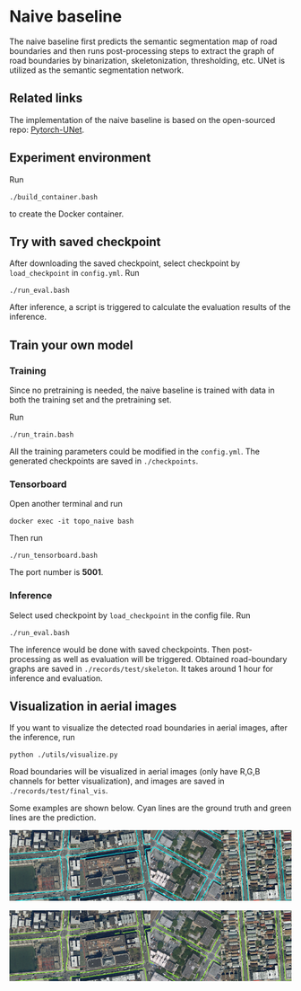 # Naive baseline

The naive baseline first predicts the semantic segmentation map of road boundaries and then runs post-processing steps to extract the graph of road boundaries by binarization, skeletonization, thresholding, etc. UNet is utilized as the semantic segmentation network.

## Related links
The implementation of the naive baseline is based on the open-sourced repo: [Pytorch-UNet](https://github.com/milesial/Pytorch-UNet). 

## Experiment environment
Run 
```
./build_container.bash
``` 
to create the Docker container.

## Try with saved checkpoint
After downloading the saved checkpoint, select checkpoint by ```load_checkpoint``` in ```config.yml```. Run 
```
./run_eval.bash
```
After inference, a script is triggered to calculate the evaluation results of the inference.

## Train your own model
### Training
Since no pretraining is needed, the naive baseline is trained with data in both the training set and the pretraining set.

Run 
```
./run_train.bash
```

All the training parameters could be modified in the ```config.yml```. The generated checkpoints are saved in ```./checkpoints```.

### Tensorboard
Open another terminal and run 
```
docker exec -it topo_naive bash
``` 
Then run 
```
./run_tensorboard.bash
``` 
The port number is **5001**. 

### Inference
Select used checkpoint by ```load_checkpoint``` in the config file. Run 
```
./run_eval.bash
```

The inference would be done with saved checkpoints. Then post-processing as well as evaluation will be triggered. Obtained road-boundary graphs are saved in ```./records/test/skeleton```. It takes around 1 hour for inference and evaluation.

## Visualization in aerial images
If you want to visualize the detected road boundaries in aerial images, after the inference, run 
```
python ./utils/visualize.py
```
Road boundaries will be visualized in aerial images (only have R,G,B channels for better visualization), and images are saved in ```./records/test/final_vis```.

Some examples are shown below. Cyan lines are the ground truth and green lines are the prediction.

<img src=./img/gt_000180_31.png width="25%" height="25%"><img src=./img/gt_000190_21.png width="25%" height="25%"><img src=./img/gt_000230_21.png width="25%" height="25%"><img src=./img/gt_005165_43.png width="25%" height="25%">

<img src=./img/000180_31.png width="25%" height="25%"><img src=./img/000190_21.png width="25%" height="25%"><img src=./img/000230_21.png width="25%" height="25%"><img src=./img/005165_43.png width="25%" height="25%">






